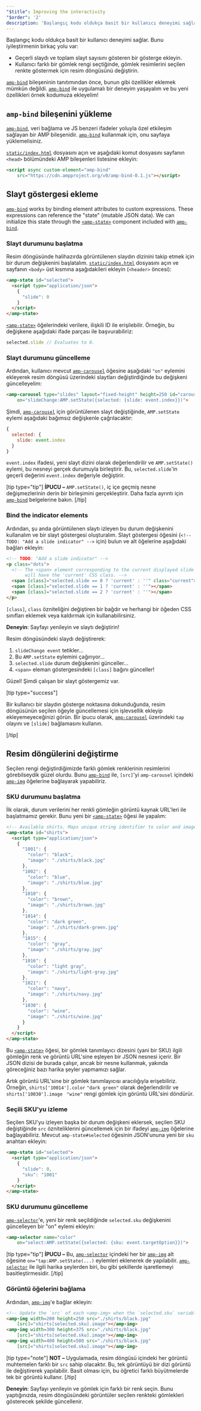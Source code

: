 ```yaml
---
"$title": Improving the interactivity
"$order": '2'
description: 'Başlangıç kodu oldukça basit bir kullanıcı deneyimi sağlar. Bunu iyileştirmenin birkaç yolu var\: - Geçerli slaydı ve toplam slayt sayısını gösteren bir gösterge ekleyin.'
---
```


Başlangıç kodu oldukça basit bir kullanıcı deneyimi sağlar. Bunu iyileştirmenin birkaç yolu var:

- Geçerli slaydı ve toplam slayt sayısını gösteren bir gösterge ekleyin.
- Kullanıcı farklı bir gömlek rengi seçtiğinde, gömlek resimlerini seçilen renkte göstermek için resim döngüsünü değiştirin.

[`amp-bind`](../../../../documentation/components/reference/amp-bind.md) bileşeninin tanıtımından önce, bunun gibi özellikler eklemek mümkün değildi. [`amp-bind`](../../../../documentation/components/reference/amp-bind.md) ile uygulamalı bir deneyim yaşayalım ve bu yeni özellikleri örnek kodumuza ekleyelim!

## `amp-bind` bileşenini yükleme

[`amp-bind`](../../../../documentation/components/reference/amp-bind.md), veri bağlama ve JS benzeri ifadeler yoluyla özel etkileşim sağlayan bir AMP bileşenidir. [`amp-bind`](../../../../documentation/components/reference/amp-bind.md) kullanmak için, onu sayfaya yüklemelisiniz.

[`static/index.html`](https://github.com/googlecodelabs/advanced-interactivity-in-amp/blob/master/static/index.html) dosyasını açın ve aşağıdaki komut dosyasını sayfanın `<head>` bölümündeki AMP bileşenleri listesine ekleyin:

```html
<script async custom-element="amp-bind"
    src="https://cdn.ampproject.org/v0/amp-bind-0.1.js"></script>
```

## Slayt göstergesi ekleme

[`amp-bind`](../../../../documentation/components/reference/amp-bind.md) works by binding element attributes to custom expressions. These expressions can reference the "state" (mutable JSON data). We can initialize this state through the [`<amp-state>`](../../../../documentation/components/reference/amp-bind.md#state) component included with [`amp-bind`](../../../../documentation/components/reference/amp-bind.md).

### Slayt durumunu başlatma

Resim döngüsünde halihazırda görüntülenen slaydın dizinini takip etmek için bir durum değişkenini başlatalım. [`static/index.html`](https://github.com/googlecodelabs/advanced-interactivity-in-amp/blob/master/static/index.html) dosyasını açın ve sayfanın `<body>` üst kısmına aşağıdakileri ekleyin (`<header>` öncesi):

```html
<amp-state id="selected">
  <script type="application/json">
    {
      "slide": 0
    }
  </script>
</amp-state>
```

[`<amp-state>`](../../../../documentation/components/reference/amp-bind.md#state) öğelerindeki verilere, ilişkili ID ile erişilebilir. Örneğin, bu değişkene aşağıdaki ifade parçası ile başvurabiliriz:

```javascript
selected.slide // Evaluates to 0.
```

### Slayt durumunu güncelleme

Ardından, kullanıcı mevcut [`amp-carousel`](../../../../documentation/components/reference/amp-carousel.md) öğesine aşağıdaki `"on"` eylemini ekleyerek resim döngüsü üzerindeki slaytları değiştirdiğinde bu değişkeni güncelleyelim:

```html
<amp-carousel type="slides" layout="fixed-height" height=250 id="carousel"
    on="slideChange:AMP.setState({selected: {slide: event.index}})">
```

Şimdi, [`amp-carousel`](../../../../documentation/components/reference/amp-carousel.md) için görüntülenen slayt değiştiğinde, `AMP.setState` eylemi aşağıdaki bağımsız değişkenle çağrılacaktır:

```javascript
{
  selected: {
    slide: event.index
  }
}
```

`event.index` ifadesi, yeni slayt dizini olarak değerlendirilir ve  `AMP.setState()` eylemi, bu nesneyi gerçek durumuyla birleştirir. Bu, `selected.slide`'in geçerli değerini `event.index` değeriyle değiştirir.

[tip type="tip"] **İPUCU –** `AMP.setState()`, iç içe geçmiş nesne değişmezlerinin derin bir birleşimini gerçekleştirir. Daha fazla ayrıntı için [`amp-bind`](../../../../documentation/components/reference/amp-bind.md) belgelerine bakın. [/tip]

### Bind the indicator elements

Ardından, şu anda görüntülenen slaytı izleyen bu durum değişkenini kullanalım ve bir slayt göstergesi oluşturalım. Slayt göstergesi öğesini (`<!-- TODO: "Add a slide indicator" -->` için) bulun ve alt öğelerine aşağıdaki bağları ekleyin:

```html
<!-- TODO: "Add a slide indicator" -->
<p class="dots">
  <!-- The <span> element corresponding to the current displayed slide
       will have the 'current' CSS class. -->
  <span [class]="selected.slide == 0 ? 'current' : ''" class="current"></span>
  <span [class]="selected.slide == 1 ? 'current' : ''"></span>
  <span [class]="selected.slide == 2 ? 'current' : ''"></span>
</p>
```

`[class]`, `class` özniteliğini değiştiren bir bağdır ve herhangi bir öğeden CSS sınıfları eklemek veya kaldırmak için kullanabilirsiniz.

**Deneyin**: Sayfayı yenileyin ve slaytı değiştirin!

Resim döngüsündeki slaydı değiştirerek:

1. `slideChange event` tetikler...
2. Bu `AMP.setState` eylemini çağırıyor...
3. `selected.slide` durum değişkenini günceller...
4. `<span>` eleman göstergesindeki `[class]` bağını günceller!

Güzel! Şimdi çalışan bir slayt göstergemiz var.

[tip type="success"]

Bir kullanıcı bir slaydın gösterge noktasına dokunduğunda, resim döngüsünün seçilen öğeyle güncellemesi için işlevsellik ekleyip ekleyemeyeceğinizi görün. Bir ipucu olarak, [`amp-carousel`](../../../../documentation/components/reference/amp-carousel.md) üzerindeki `tap` olayını ve `[slide]` bağlamasını kullanın.

[/tip]

## Resim döngülerini değiştirme

Seçilen rengi değiştirdiğimizde farklı gömlek renklerinin resimlerini görebilseydik güzel olurdu. Bunu [`amp-bind`](../../../../documentation/components/reference/amp-bind.md) ile, `[src]`'yi <a><code>amp-carousel</code></a> içindeki [`amp-img`](../../../../documentation/components/reference/amp-carousel.md) öğelerine bağlayarak yapabiliriz.

### SKU durumunu başlatma

İlk olarak, durum verilerini her renkli gömleğin görüntü kaynak URL'leri ile başlatmamız gerekir. Bunu yeni bir [`<amp-state>`](../../../../documentation/components/reference/amp-bind.md#state) öğesi ile yapalım:

```html
<!-- Available shirts. Maps unique string identifier to color and image URL string. -->
<amp-state id="shirts">
  <script type="application/json">
    {
      "1001": {
        "color": "black",
        "image": "./shirts/black.jpg"
      },
      "1002": {
        "color": "blue",
        "image": "./shirts/blue.jpg"
      },
      "1010": {
        "color": "brown",
        "image": "./shirts/brown.jpg"
      },
      "1014": {
        "color": "dark green",
        "image": "./shirts/dark-green.jpg"
      },
      "1015": {
        "color": "gray",
        "image": "./shirts/gray.jpg"
      },
      "1016": {
        "color": "light gray",
        "image": "./shirts/light-gray.jpg"
      },
      "1021": {
        "color": "navy",
        "image": "./shirts/navy.jpg"
      },
      "1030": {
        "color": "wine",
        "image": "./shirts/wine.jpg"
      }
    }
  </script>
</amp-state>
```

Bu [`<amp-state>`](../../../../documentation/components/reference/amp-bind.md#state) öğesi, bir gömlek tanımlayıcı dizesini (yani bir SKU) ilgili gömleğin renk ve görüntü URL'sine eşleyen bir JSON nesnesi içerir. Bir JSON dizisi de burada çalışır, ancak bir nesne kullanmak, yakında göreceğiniz bazı harika şeyler yapmamızı sağlar.

Artık görüntü URL'sine bir gömlek tanımlayıcısı aracılığıyla erişebiliriz. Örneğin, `shirts['10014'].color` `"dark green"` olarak değerlendirilir ve `shirts['10030'].image ` `"wine"` rengi gömlek için görüntü URL'sini döndürür.

### Seçili SKU'yu izleme

Seçilen SKU'yu izleyen başka bir durum değişkeni eklersek, seçilen SKU değiştiğinde `src` özniteliklerini güncellemek için bir ifadeyi [`amp-img`](../../../../documentation/components/reference/amp-img.md) öğelerine bağlayabiliriz. Mevcut `amp-state#selected` öğesinin JSON'ununa yeni bir `sku` anahtarı ekleyin:

```html
<amp-state id="selected">
  <script type="application/json">
    {
      "slide": 0,
      "sku": "1001"
    }
  </script>
</amp-state>
```

### SKU durumunu güncelleme

[`amp-selector`](../../../../documentation/components/reference/amp-selector.md)'e, yeni bir renk seçildiğinde `selected.sku` değişkenini güncelleyen bir "on" eylemi ekleyin:

```html
<amp-selector name="color"
    on="select:AMP.setState({selected: {sku: event.targetOption}})">
```

[tip type="tip"] **İPUCU –** Bu, [`amp-selector`](../../../../documentation/components/reference/amp-selector.md) içindeki her bir [`amp-img`](../../../../documentation/components/reference/amp-img.md) alt öğesine `on="tap:AMP.setState(...)` eylemleri eklenerek de yapılabilir. [`amp-selector`](../../../../documentation/components/reference/amp-selector.md) ile ilgili harika şeylerden biri, bu gibi şekillerde işaretlemeyi basitleştirmesidir. [/tip]

### Görüntü öğelerini bağlama

Ardından, [`amp-img`](../../../../documentation/components/reference/amp-img.md)'e bağlar ekleyin:

```html
<!-- Update the `src` of each <amp-img> when the `selected.sku` variable changes. -->
<amp-img width=200 height=250 src="./shirts/black.jpg"
    [src]="shirts[selected.sku].image"></amp-img>
<amp-img width=300 height=375 src="./shirts/black.jpg"
    [src]="shirts[selected.sku].image"></amp-img>
<amp-img width=400 height=500 src="./shirts/black.jpg"
    [src]="shirts[selected.sku].image"></amp-img>
```

[tip type="note"] **NOT –**  Uygulamada, resim döngüsü içindeki her görüntü muhtemelen farklı bir `src` sahip olacaktır. Bu, tek görüntüyü bir dizi görüntü ile değiştirerek yapılabilir. Basit olması için, bu öğretici farklı büyütmelerde tek bir görüntü kullanır. [/tip]

**Deneyin**: Sayfayı yenileyin ve gömlek için farklı bir renk seçin. Bunu yaptığınızda, resim döngüsündeki görüntüler seçilen renkteki gömlekleri gösterecek şekilde güncellenir.
